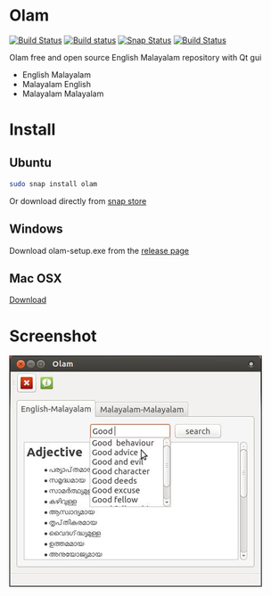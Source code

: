Olam
====
[![Build Status](https://travis-ci.org/tachyons/olam.svg?branch=master)](https://travis-ci.org/tachyons/olam)
[![Build status](https://ci.appveyor.com/api/projects/status/4rb9tmxph6u9qj27?svg=true)](https://ci.appveyor.com/project/tachyons/olam)
[![Snap Status](https://build.snapcraft.io/badge/tachyons/olam.svg)](https://build.snapcraft.io/user/tachyons/olam)
[![Build Status](https://api.cirrus-ci.com/github/tachyons/olam.svg)](https://cirrus-ci.com/github/tachyons/olam)

Olam free and open source English Malayalam repository with Qt gui
* English Malayalam
* Malayalam English
* Malayalam Malayalam

# Install

## Ubuntu

``` bash
sudo snap install olam
```
Or download directly from [snap store](https://snapcraft.io/olam)

## Windows

Download olam-setup.exe from the [release page](https://github.com/tachyons/olam/releases)

## Mac OSX

[Download](https://api.cirrus-ci.com/v1/artifact/github/tachyons/olam/release/build/olam.dmg)

# Screenshot

![olam](/olam.jpeg)
